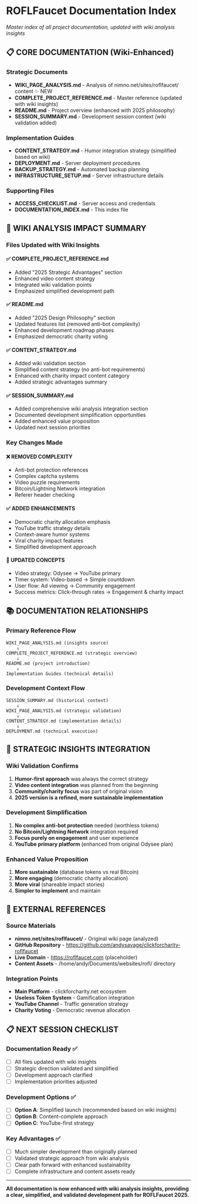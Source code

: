 # ROFLFaucet Documentation Index

*Master index of all project documentation, updated with wiki analysis insights*

## 📋 **CORE DOCUMENTATION** (Wiki-Enhanced)

### Strategic Documents
- **WIKI_PAGE_ANALYSIS.md** - Analysis of nimno.net/sites/roflfaucet/ content ✨ NEW
- **COMPLETE_PROJECT_REFERENCE.md** - Master reference (updated with wiki insights)
- **README.md** - Project overview (enhanced with 2025 philosophy)
- **SESSION_SUMMARY.md** - Development session context (wiki validation added)

### Implementation Guides
- **CONTENT_STRATEGY.md** - Humor integration strategy (simplified based on wiki)
- **DEPLOYMENT.md** - Server deployment procedures
- **BACKUP_STRATEGY.md** - Automated backup planning
- **INFRASTRUCTURE_SETUP.md** - Server infrastructure details

### Supporting Files
- **ACCESS_CHECKLIST.md** - Server access and credentials
- **DOCUMENTATION_INDEX.md** - This index file

## 🔄 **WIKI ANALYSIS IMPACT SUMMARY**

### Files Updated with Wiki Insights

#### ✅ **COMPLETE_PROJECT_REFERENCE.md**
- Added "2025 Strategic Advantages" section
- Enhanced video content strategy
- Integrated wiki validation points
- Emphasized simplified development path

#### ✅ **README.md**
- Added "2025 Design Philosophy" section
- Updated features list (removed anti-bot complexity)
- Enhanced development roadmap phases
- Emphasized democratic charity voting

#### ✅ **CONTENT_STRATEGY.md**
- Added wiki validation section
- Simplified content strategy (no anti-bot requirements)
- Enhanced with charity impact content category
- Added strategic advantages summary

#### ✅ **SESSION_SUMMARY.md**
- Added comprehensive wiki analysis integration section
- Documented development simplification opportunities
- Added enhanced value proposition
- Updated next session priorities

### Key Changes Made

#### ❌ **REMOVED COMPLEXITY**
- Anti-bot protection references
- Complex captcha systems
- Video puzzle requirements
- Bitcoin/Lightning Network integration
- Referer header checking

#### ✅ **ADDED ENHANCEMENTS**
- Democratic charity allocation emphasis
- YouTube traffic strategy details
- Context-aware humor systems
- Viral charity impact features
- Simplified development approach

#### 🔄 **UPDATED CONCEPTS**
- Video strategy: Odysee → YouTube primary
- Timer system: Video-based → Simple countdown
- User flow: Ad viewing → Community engagement
- Success metrics: Click-through rates → Engagement & charity impact

## 📚 **DOCUMENTATION RELATIONSHIPS**

### Primary Reference Flow
```
WIKI_PAGE_ANALYSIS.md (insights source)
    ↓
COMPLETE_PROJECT_REFERENCE.md (strategic overview)
    ↓
README.md (project introduction)
    ↓
Implementation Guides (technical details)
```

### Development Context Flow
```
SESSION_SUMMARY.md (historical context)
    ↓
WIKI_PAGE_ANALYSIS.md (strategic validation)
    ↓
CONTENT_STRATEGY.md (implementation details)
    ↓
DEPLOYMENT.md (technical execution)
```

## 🎯 **STRATEGIC INSIGHTS INTEGRATION**

### Wiki Validation Confirms
1. **Humor-first approach** was always the correct strategy
2. **Video content integration** was planned from the beginning
3. **Community/charity focus** was part of original vision
4. **2025 version is a refined, more sustainable implementation**

### Development Simplification
1. **No complex anti-bot protection** needed (worthless tokens)
2. **No Bitcoin/Lightning Network** integration required
3. **Focus purely on engagement** and user experience
4. **YouTube primary platform** (enhanced from original Odysee plan)

### Enhanced Value Proposition
1. **More sustainable** (database tokens vs real Bitcoin)
2. **More engaging** (democratic charity allocation)
3. **More viral** (shareable impact stories)
4. **Simpler to implement** and maintain

## 🔗 **EXTERNAL REFERENCES**

### Source Materials
- **nimno.net/sites/roflfaucet/** - Original wiki page (analyzed)
- **GitHub Repository** - https://github.com/andysavage/clickforcharity-roflfaucet
- **Live Domain** - https://roflfaucet.com (placeholder)
- **Content Assets** - /home/andy/Documents/websites/rofl/ directory

### Integration Points
- **Main Platform** - clickforcharity.net ecosystem
- **Useless Token System** - Gamification integration
- **YouTube Channel** - Traffic generation strategy
- **Charity Voting** - Democratic revenue allocation

## 📋 **NEXT SESSION CHECKLIST**

### Documentation Ready ✅
- [ ] All files updated with wiki insights
- [ ] Strategic direction validated and simplified
- [ ] Development approach clarified
- [ ] Implementation priorities adjusted

### Development Options ✅
- [ ] **Option A**: Simplified launch (recommended based on wiki insights)
- [ ] **Option B**: Content-complete approach
- [ ] **Option C**: YouTube-first strategy

### Key Advantages ✅
- [ ] Much simpler development than originally planned
- [ ] Validated strategic approach from wiki analysis
- [ ] Clear path forward with enhanced sustainability
- [ ] Complete infrastructure and content assets ready

---

**All documentation is now enhanced with wiki analysis insights, providing a clear, simplified, and validated development path for ROFLFaucet 2025.**

